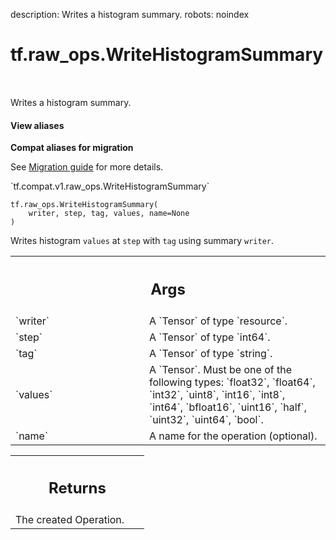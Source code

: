 description: Writes a histogram summary.
robots: noindex

# tf.raw_ops.WriteHistogramSummary

<!-- Insert buttons and diff -->

<table class="tfo-notebook-buttons tfo-api nocontent" align="left">

</table>



Writes a histogram summary.

<section class="expandable">
  <h4 class="showalways">View aliases</h4>
  <p>
<b>Compat aliases for migration</b>
<p>See
<a href="https://www.tensorflow.org/guide/migrate">Migration guide</a> for
more details.</p>
<p>`tf.compat.v1.raw_ops.WriteHistogramSummary`</p>
</p>
</section>

<pre class="devsite-click-to-copy prettyprint lang-py tfo-signature-link">
<code>tf.raw_ops.WriteHistogramSummary(
    writer, step, tag, values, name=None
)
</code></pre>



<!-- Placeholder for "Used in" -->

Writes histogram `values` at `step` with `tag` using summary `writer`.

<!-- Tabular view -->
 <table class="responsive fixed orange">
<colgroup><col width="214px"><col></colgroup>
<tr><th colspan="2"><h2 class="add-link">Args</h2></th></tr>

<tr>
<td>
`writer`
</td>
<td>
A `Tensor` of type `resource`.
</td>
</tr><tr>
<td>
`step`
</td>
<td>
A `Tensor` of type `int64`.
</td>
</tr><tr>
<td>
`tag`
</td>
<td>
A `Tensor` of type `string`.
</td>
</tr><tr>
<td>
`values`
</td>
<td>
A `Tensor`. Must be one of the following types: `float32`, `float64`, `int32`, `uint8`, `int16`, `int8`, `int64`, `bfloat16`, `uint16`, `half`, `uint32`, `uint64`, `bool`.
</td>
</tr><tr>
<td>
`name`
</td>
<td>
A name for the operation (optional).
</td>
</tr>
</table>



<!-- Tabular view -->
 <table class="responsive fixed orange">
<colgroup><col width="214px"><col></colgroup>
<tr><th colspan="2"><h2 class="add-link">Returns</h2></th></tr>
<tr class="alt">
<td colspan="2">
The created Operation.
</td>
</tr>

</table>

